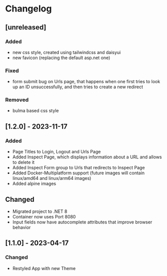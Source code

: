 # Changelog

## [unreleased]

### Added
- new css style, created using tailwindcss and daisyui
- new favicon (replacing the default asp.net one)

### Fixed
- form submit bug on Urls page, that happens when one first tries to look up an ID unsuccessfully, and then tries to create a new redirect

### Removed
- bulma based css style

## [1.2.0] - 2023-11-17

### Added

- Page Titles to Login, Logout and Urls Page
- Added Inspect Page, which displays information about a URL and allows to delete it
- Added Inspect Form group to Urls that redirects to Inspect Page
- Added Docker-Multiplatform support (future images will contain linux/amd64 and linux/arm64 images)
- Added alpine images

## Changed

- Migrated project to .NET 8
- Container now uses Port 8080
- Input fields now have autocomplete attributes that improve browser behavior

## [1.1.0] - 2023-04-17

### Changed

- Restyled App with new Theme